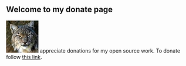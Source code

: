 ## Welcome to my donate page

![Image](logo.jpg) appreciate donations for my open source work.
To donate follow [this link](https://paypal.me/BGijsbers).
